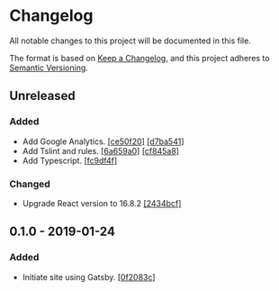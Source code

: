 # Changelog
All notable changes to this project will be documented in this file.

The format is based on [Keep a Changelog](https://keepachangelog.com/en/1.0.0/),
and this project adheres to [Semantic Versioning](https://semver.org/spec/v2.0.0.html).

## Unreleased
### Added
- Add Google Analytics. [[ce50f20]](ce50f205c2d7332425a1514d378e9ebaa5675d23) [[d7ba541]](d7ba541d1c8a7fbbaadf2828cd6369bb2f0cf7f4)
- Add Tslint and rules. [[6a659a0]](6a659a05ac64c2f8bba9f030ade0a75fea55279a) [[cf845a8]](cf845a84f19e7d0d5c55785ed90d9f213f023856)
- Add Typescript. [[fc9df4f]](fc9df4f3ac922daacb3b0ea10b1fc6d8949b3430)

### Changed
- Upgrade React version to 16.8.2 [[2434bcf]](2434bcf03c4f12181b8481f9c6ddf3936b4496f8)

## 0.1.0 - 2019-01-24
### Added
- Initiate site using Gatsby. [[0f2083c]](0f2083cfaba60dd0b82184db48a663bed0c33469)
